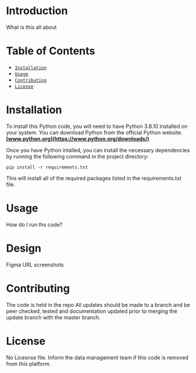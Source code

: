 # Introduction

What is this all about

# Table of Contents
- [`Installation`](#Installation)
- [`Usage`](#Usage)
- [`Contributing`](#Contributing)
- [`License`](#License)

# Installation
To install this Python code, you will need to have Python 3.8.10 installed on your system. You can download Python from the official Python website.
**[www.python.org](https://www.python.org/downloads/)**

Once you have Python intalled, you can install the necessary dependencies by running the following command in the project directory:

    pip install -r requirements.txt

This will install all of the required packages listed in the requirements.txt file.

# Usage

How do I run ths code?

# Design
Figma URL
screenshots

# Contributing
The code is held in the repo <repo url>
All updates should be made to a branch and be peer checked, tested and documentation updated prior to merging the update branch with the master branch.

# License
No Licesnse file. Inform the data management team if this code is removed from this platform. 